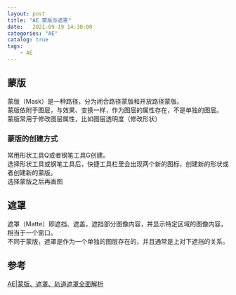 ```yaml
---                
layout: post                
title: "AE 蒙版与遮罩" 
date:   2021-09-19 14:30:00                 
categories: "AE"                
catalog: true                
tags:                 
    - AE                
---      
```


## 蒙版
蒙版（Mask）是一种路径，分为闭合路径蒙版和开放路径蒙版。  
蒙版依附于图层，与效果、变换一样，作为图层的属性存在，不是单独的图层。   
蒙版常用于修改图层属性，比如图层透明度（修改形状）  

### 蒙版的创建方式

常用形状工具Q或者钢笔工具G创建。  
选择形状工具或钢笔工具后，快捷工具栏里会出现两个新的图标，创建新的形状或者创建新的蒙版。   
选择蒙版之后再画图  

## 遮罩
遮罩（Matte）即遮挡、遮盖，遮挡部分图像内容，并显示特定区域的图像内容，相当于一个窗口。  
不同于蒙版，遮罩是作为一个单独的图层存在的，并且通常是上对下遮挡的关系。  



## 参考
[AE|蒙版、遮罩、轨道遮罩全面解析](https://zhuanlan.zhihu.com/p/56928976)  

